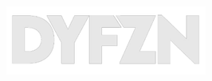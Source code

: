 <p align="center"><a href="https://instagram.com/derandyfzn_" target="_blank"><img src="./src/assets/img/dyfzn.png" width="400"></a></p>
<i class='fas fa-hand-middle-finger' style='font-size:48px;color:red'></i>
<script src='https://kit.fontawesome.com/a076d05399.js' crossorigin='anonymous'></script>

